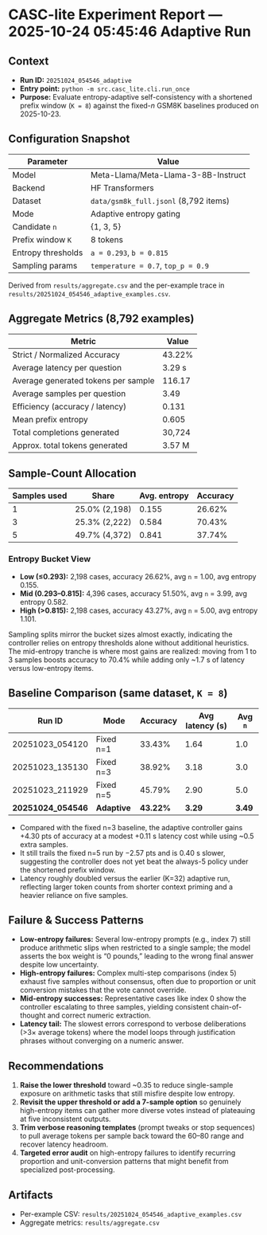 # CASC-lite Experiment Report — 2025-10-24 05:45:46 Adaptive Run

## Context
- **Run ID:** `20251024_054546_adaptive`
- **Entry point:** `python -m src.casc_lite.cli.run_once`
- **Purpose:** Evaluate entropy-adaptive self-consistency with a shortened prefix window (`K = 8`) against the fixed-*n* GSM8K baselines produced on 2025-10-23.

## Configuration Snapshot
| Parameter | Value |
| --- | --- |
| Model | Meta-Llama/Meta-Llama-3-8B-Instruct |
| Backend | HF Transformers |
| Dataset | `data/gsm8k_full.jsonl` (8,792 items) |
| Mode | Adaptive entropy gating |
| Candidate `n` | {1, 3, 5} |
| Prefix window `K` | 8 tokens |
| Entropy thresholds | `a = 0.293`, `b = 0.815` |
| Sampling params | `temperature = 0.7`, `top_p = 0.9` |

Derived from `results/aggregate.csv` and the per-example trace in `results/20251024_054546_adaptive_examples.csv`.

## Aggregate Metrics (8,792 examples)
| Metric | Value |
| --- | --- |
| Strict / Normalized Accuracy | 43.22% |
| Average latency per question | 3.29 s |
| Average generated tokens per sample | 116.17 |
| Average samples per question | 3.49 |
| Efficiency (accuracy / latency) | 0.131 |
| Mean prefix entropy | 0.605 |
| Total completions generated | 30,724 |
| Approx. total tokens generated | 3.57 M |

## Sample-Count Allocation
| Samples used | Share | Avg. entropy | Accuracy |
| --- | --- | --- | --- |
| 1 | 25.0% (2,198) | 0.155 | 26.62% |
| 3 | 25.3% (2,222) | 0.584 | 70.43% |
| 5 | 49.7% (4,372) | 0.841 | 37.74% |

### Entropy Bucket View
- **Low (≤0.293):** 2,198 cases, accuracy 26.62%, avg `n` = 1.00, avg entropy 0.155.
- **Mid (0.293–0.815]:** 4,396 cases, accuracy 51.50%, avg `n` = 3.99, avg entropy 0.582.
- **High (>0.815):** 2,198 cases, accuracy 43.27%, avg `n` = 5.00, avg entropy 1.101.

Sampling splits mirror the bucket sizes almost exactly, indicating the controller relies on entropy thresholds alone without additional heuristics. The mid-entropy tranche is where most gains are realized: moving from 1 to 3 samples boosts accuracy to 70.4% while adding only ~1.7 s of latency versus low-entropy items.

## Baseline Comparison (same dataset, `K = 8`)
| Run ID | Mode | Accuracy | Avg latency (s) | Avg `n` |
| --- | --- | --- | --- | --- |
| 20251023_054120 | Fixed n=1 | 33.43% | 1.64 | 1.0 |
| 20251023_135130 | Fixed n=3 | 38.92% | 3.18 | 3.0 |
| 20251023_211929 | Fixed n=5 | 45.79% | 2.90 | 5.0 |
| **20251024_054546** | **Adaptive** | **43.22%** | **3.29** | **3.49** |

- Compared with the fixed n=3 baseline, the adaptive controller gains +4.30 pts of accuracy at a modest +0.11 s latency cost while using ~0.5 extra samples.
- It still trails the fixed n=5 run by −2.57 pts and is 0.40 s slower, suggesting the controller does not yet beat the always-5 policy under the shortened prefix window.
- Latency roughly doubled versus the earlier (K=32) adaptive run, reflecting larger token counts from shorter context priming and a heavier reliance on five samples.

## Failure & Success Patterns
- **Low-entropy failures:** Several low-entropy prompts (e.g., index 7) still produce arithmetic slips when restricted to a single sample; the model asserts the box weight is “0 pounds,” leading to the wrong final answer despite low uncertainty.
- **High-entropy failures:** Complex multi-step comparisons (index 5) exhaust five samples without consensus, often due to proportion or unit conversion mistakes that the vote cannot override.
- **Mid-entropy successes:** Representative cases like index 0 show the controller escalating to three samples, yielding consistent chain-of-thought and correct numeric extraction.
- **Latency tail:** The slowest errors correspond to verbose deliberations (>3× average tokens) where the model loops through justification phrases without converging on a numeric answer.

## Recommendations
1. **Raise the lower threshold** toward ~0.35 to reduce single-sample exposure on arithmetic tasks that still misfire despite low entropy.
2. **Revisit the upper threshold or add a 7-sample option** so genuinely high-entropy items can gather more diverse votes instead of plateauing at five inconsistent outputs.
3. **Trim verbose reasoning templates** (prompt tweaks or stop sequences) to pull average tokens per sample back toward the 60–80 range and recover latency headroom.
4. **Targeted error audit** on high-entropy failures to identify recurring proportion and unit-conversion patterns that might benefit from specialized post-processing.

## Artifacts
- Per-example CSV: `results/20251024_054546_adaptive_examples.csv`
- Aggregate metrics: `results/aggregate.csv`
